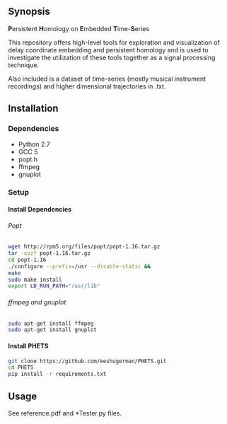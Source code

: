 ## Synopsis

**P**ersistent **H**omology on **E**mbedded **T**ime-**S**eries

This repository offers high-level tools for exploration and visualization of delay coordinate 
embedding and persistent homology and is used to investigate the utilization of these tools together as a signal 
processing technique.

Also included is a dataset of time-series (mostly musical instrument recordings) and 
higher dimensional trajectories in .txt.



## Installation

### Dependencies
* Python 2.7
* GCC 5
* popt.h
* ffmpeg
* gnuplot


### Setup

#### Install Dependencies


###### Popt
```bash
wget http://rpm5.org/files/popt/popt-1.16.tar.gz
tar -xvzf popt-1.16.tar.gz
cd popt-1.16
./configure --prefix=/usr --disable-static &&
make
sudo make install
export LD_RUN_PATH="/usr/lib"
```

###### ffmpeg and gnuplot
```bash
sudo apt-get install ffmpeg
sudo apt-get install gnuplot
```

#### Install PHETS

```bash
git clone https://github.com/eeshugerman/PHETS.git
cd PHETS
pip install -r requirements.txt
```



## Usage

See reference.pdf and *Tester.py files.

